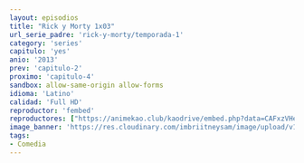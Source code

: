 ```yaml
---
layout: episodios
title: "Rick y Morty 1x03"
url_serie_padre: 'rick-y-morty/temporada-1'
category: 'series'
capitulo: 'yes'
anio: '2013'
prev: 'capitulo-2'
proximo: 'capitulo-4'
sandbox: allow-same-origin allow-forms
idioma: 'Latino'
calidad: 'Full HD'
reproductor: 'fembed'
reproductores: ["https://animekao.club/kaodrive/embed.php?data=CAFxzVHe317eOZAlYDy1/jdH3/T+6hwwD/jKYPnZsqMUaWM4SkY3xZ0A6DShjFB25bWFBRUbMz1q4t8iAJ1QqJLexRra7HmhwmX+D1UwMK5BHJXEYd64jdgDxy7J4XLbLRMBvDzTts8It2OsKlwSO4Mu+4b95m86P4EDS2TQG0YI8c3IP2hFHtGEzJjK9dfp/Dmrzp1RzRC8Ky9O8CWirFXbxZszHY6cdsx24dPBINpkAtAvM4g0HRerAfFQ7jivv+kvN6iGqgyt1pnAAOCZ7CdqCNx2Yah4RGd1NLqGCjZ51/dytL7SAnOUUokRTghjx0vLiRfAo51SJ5PrlQpqnLRKD7sGaX0Vu1ekk5B8QYHYTFUjLtvSHDqCvq6ZvJU4wXZt07xuy85nMCb4ETVwnQ==","https://cine24.online/stream/47088","https://cine24.online/stream/47089","https://www.ilovefembed.best/v/yk871ae6y5ygqp1"]
image_banner: 'https://res.cloudinary.com/imbriitneysam/image/upload/v1555883955/rick-banner-1-min.jpg'
tags:
- Comedia
---
```













